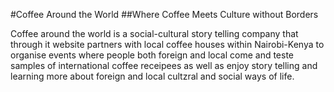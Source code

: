 #Coffee Around the World
##Where Coffee Meets Culture without Borders

Coffee around the world is a social-cultural story telling company that through it website partners with local coffee houses within Nairobi-Kenya to organise events where people both foreign and local come and teste samples of international coffee receipees as well as enjoy story telling and learning more about foreign and local cultzral and social ways of life. 
